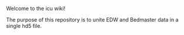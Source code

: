 Welcome to the icu wiki!

The purpose of this repository is to unite EDW and Bedmaster data in a single hd5 file. 
